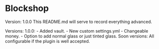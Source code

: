 # Blockshop

Version: 1.0.0
This README.md will serve to record everything advanced.

Versions:
    1.0.0:
        - Added vault.
        - New custom settings.yml
        - Changeable money.
        - Option to add normal glass or just tinted glass.
    Soon versions: All configurable if the plugin is well accepted.
